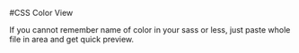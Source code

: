 #CSS Color View

If you cannot remember name of color in your sass or less, just paste whole file in area and get quick preview.
